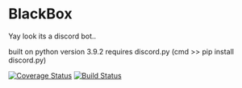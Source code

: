 # BlackBox

Yay look its a discord bot..

built on python version 3.9.2
requires discord.py
(cmd >> pip install discord.py)

[![Coverage Status](https://coveralls.io/repos/github/lkharsany/BlackBox/badge.svg?branch=main)](https://coveralls.io/github/lkharsany/BlackBox?branch=main)
[![Build Status](https://travis-ci.com/lkharsany/BlackBox.svg?branch=main)](https://travis-ci.com/lkharsany/BlackBox)
